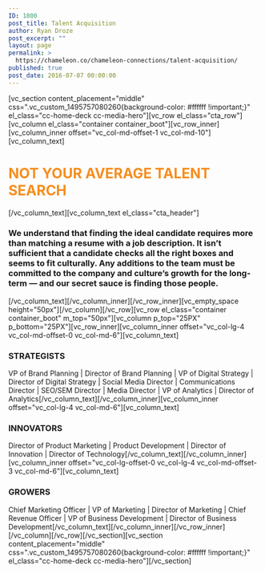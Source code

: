 ```yaml
---
ID: 1800
post_title: Talent Acquisition
author: Ryan Droze
post_excerpt: ""
layout: page
permalink: >
  https://chameleon.co/chameleon-connections/talent-acquisition/
published: true
post_date: 2016-07-07 00:00:00
---
```

[vc_section content_placement="middle" css=".vc_custom_1495757080260{background-color: #ffffff !important;}" el_class="cc-home-deck cc-media-hero"][vc_row el_class="cta_row"][vc_column el_class="container container_boot"][vc_row_inner][vc_column_inner offset="vc_col-md-offset-1 vc_col-md-10"][vc_column_text]
<h1 class="connection_h1"><span style="color: #f78d1e;"><strong>NOT YOUR AVERAGE TALENT SEARCH</strong></span></h1>
[/vc_column_text][vc_column_text el_class="cta_header"]
<h3>We understand that finding the ideal candidate requires more than matching a resume with a job description. It isn’t sufficient that a candidate checks all the right boxes and seems to fit culturally. Any additions to the team must be committed to the company and culture’s growth for the long-term — and our secret sauce is finding those people.</h3>
[/vc_column_text][/vc_column_inner][/vc_row_inner][vc_empty_space height="50px"][/vc_column][/vc_row][vc_row el_class="container container_boot" m_top="50px"][vc_column p_top="25PX" p_bottom="25PX"][vc_row_inner][vc_column_inner offset="vc_col-lg-4 vc_col-md-offset-0 vc_col-md-6"][vc_column_text]
<h3>STRATEGISTS</h3>
VP of Brand Planning | Director of Brand Planning | VP of Digital Strategy | Director of Digital Strategy | Social Media Director | Communications Director | SEO/SEM Director | Media Director | VP of Analytics | Director of Analytics[/vc_column_text][/vc_column_inner][vc_column_inner offset="vc_col-lg-4 vc_col-md-6"][vc_column_text]
<h3>INNOVATORS</h3>
Director of Product Marketing | Product Development | Director of Innovation | Director of Technology[/vc_column_text][/vc_column_inner][vc_column_inner offset="vc_col-lg-offset-0 vc_col-lg-4 vc_col-md-offset-3 vc_col-md-6"][vc_column_text]
<h3>GROWERS</h3>
Chief Marketing Officer | VP of Marketing | Director of Marketing<span style="font-weight: 400;"> | Chief Revenue Officer | VP of Business Development | Director of Business Development[/vc_column_text][/vc_column_inner][/vc_row_inner][/vc_column][/vc_row][/vc_section][vc_section content_placement="middle" css=".vc_custom_1495757080260{background-color: #ffffff !important;}" el_class="cc-home-deck cc-media-hero"][/vc_section]</span>